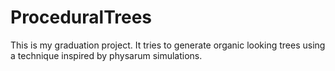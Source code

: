 # ProceduralTrees

This is my graduation project. It tries to generate organic looking trees using a technique inspired by physarum simulations.
